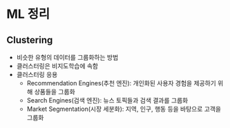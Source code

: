 # ML 정리

## Clustering

- 비슷한 유형의 데이터를 그룹화하는 방법
- 클러스터링은 비지도학습에 속함
- 클러스터링 응용
	- Recommendation Engines(추천 엔진): 개인화된 사용자 경험을 제공하기 위해 상품들을 그룹화
	- Search Engines(검색 엔진): 뉴스 토픽들과 검색 결과를 그룹화
	- Market Segmentation(시장 세분화): 지역, 인구, 행동 등을 바탕으로 고객을 그룹화
